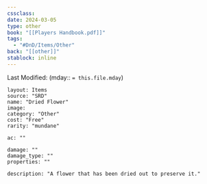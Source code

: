 ```yaml
---
cssclass: 
date: 2024-03-05
type: other
book: "[[Players Handbook.pdf]]"
tags:
  - "#DnD/Items/Other"
back: "[[other]]"
stablock: inline
---
```

Last Modified: (mday:: `= this.file.mday`)


```statblock
layout: Items
source: "SRD"
name: "Dried Flower"
image: 
category: "Other"
cost: "Free"
rarity: "mundane"

ac: ""

damage: ""
damage_type: ""
properties: ""

description: "A flower that has been dried out to preserve it."
```